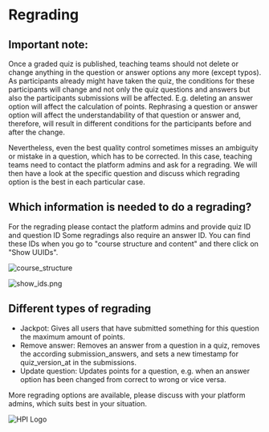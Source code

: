 # Regrading


## Important note: 
Once a graded quiz is published, teaching teams should not delete or change anything in the question or answer options any more (except typos).  As participants already might have taken the quiz, the conditions for these participants will change and not only the quiz questions and answers but also the participants submissions will be affected. E.g. deleting an answer option will affect the calculation of points. Rephrasing a question or answer option will affect the understandability of that question or answer and, therefore, will result in different conditions for the participants before and after the change.

Nevertheless, even the best quality control sometimes misses an ambiguity or mistake in a question, which has to be corrected. In this case, teaching teams need to contact the platform admins and ask for a regrading. We will then have a look at the specific question and discuss which regrading option is the best in each particular case.

## Which information is needed to do a regrading?
For the regrading please contact the platform admins and provide quiz ID and question ID Some regradings also require an answer ID. You can find these IDs when you go to "course structure and content" and there click on "Show UUIDs".  

![course_structure](../../img/courseadministration/quizmanagement/course_structure.png)

![show_ids.png](../../img/courseadministration/quizmanagement/show_ids.png)


## Different types of regrading
- Jackpot: Gives all users that have submitted something for this question the maximum amount of points. 
- Remove answer: Removes an answer from a question in a quiz, removes the according submission_answers, and sets a new timestamp for quiz_version_at in the submissions.
- Update question: Updates points for a question, e.g. when an answer option has been changed from correct to wrong or vice versa.

More regrading options are available, please discuss with your platform admins, which suits best in your situation.

![HPI Logo](../../img/HPI_Logo.png)
